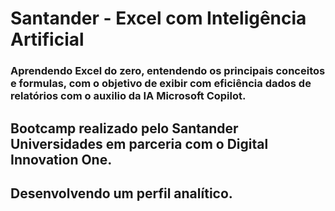 # **Santander - Excel com Inteligência Artificial**

### Aprendendo Excel do zero, entendendo os principais conceitos e formulas, com o objetivo de exibir com eficiência dados de relatórios com o auxilio da IA Microsoft Copilot.

## Bootcamp realizado pelo Santander Universidades em parceria com o Digital Innovation One.

## Desenvolvendo um perfil analítico.
